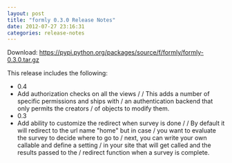 ```yaml
---
layout: post
title: "formly 0.3.0 Release Notes"
date: 2012-07-27 23:16:31
categories: release-notes
---
```


Download: <https://pypi.python.org/packages/source/f/formly/formly-0.3.0.tar.gz>

This release includes the following:

* 0.4
* Add authorization checks on all the views /  / This adds a number of specific permissions and ships with / an authentication backend that only permits the creators / of objects to modify them.
* 0.3
* Add ability to customize the redirect when survey is done /  / By default it will redirect to the url name "home" but in case / you want to evaluate the survey to decide where to go to / next, you can write your own callable and define a setting / in your site that will get called and the results passed to the / redirect function when a survey is complete.
